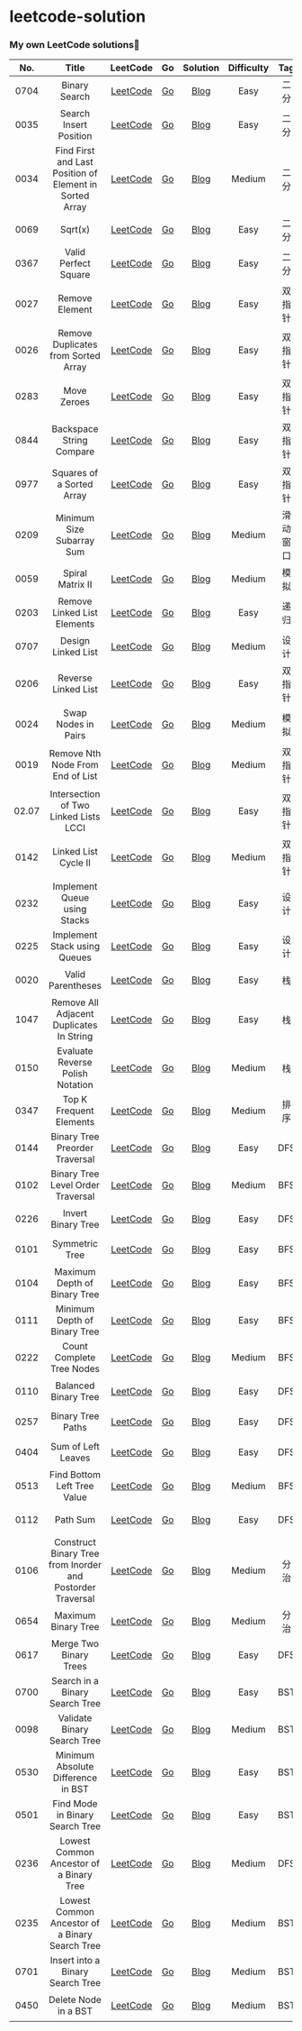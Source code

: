 # leetcode-solution

###  My own LeetCode solutions🎯

|  No.  |                          Title                          |                           LeetCode                           |                              Go                              |                           Solution                           | Difficulty | Tag | Data |
| :---: | :-----------------------------------------------------: | :----------------------------------------------------------: | :----------------------------------------------------------: | :----------------------------------------------------------: | :--------: | :-------------------------------------------------------: | :----------------------------------------------------------: |
| 0704  |                      Binary Search                      | [LeetCode](https://leetcode-cn.com/problems/binary-search/)  | [Go](https://github.com/hiWyatt/leetcode-solutions/blob/main/src/0704.Binary%20Search/0704.Binary%20Search.go) | [Blog](https://wangyi.one/leetcode0704.%E4%BA%8C%E5%88%86%E6%9F%A5%E6%89%BE/) |    Easy    |                           二分                            |                             数组                             |
| 0035  |                 Search Insert Position                  | [LeetCode](https://leetcode-cn.com/problems/search-insert-position/) | [Go](https://github.com/hiWyatt/leetcode-solutions/blob/main/src/0035.Search%20Insert%20Position/0035.Search%20Insert%20Position.go) | [Blog](https://wangyi.one/leetcode0035.%E6%90%9C%E7%B4%A2%E6%8F%92%E5%85%A5%E4%BD%8D%E7%BD%AE/) |    Easy    |                           二分                            |                             数组                             |
| 0034  | Find First and Last Position of Element in Sorted Array | [LeetCode](https://leetcode-cn.com/problems/find-first-and-last-position-of-element-in-sorted-array/) | [Go](https://github.com/hiWyatt/leetcode-solutions/blob/main/src/0034.%20Find%20First%20and%20Last%20Position%20of%20Element%20in%20Sorted%20Array/0034.%20Find%20First%20and%20Last%20Position%20of%20Element%20in%20Sorted%20Array.go) | [Blog](https://wangyi.one/leetcode0034.%E6%9F%A5%E6%89%BE%E5%85%83%E7%B4%A0%E4%BD%8D%E7%BD%AE/) |   Medium   |                           二分                            |                             数组                             |
| 0069  |                         Sqrt(x)                         |     [LeetCode](https://leetcode-cn.com/problems/sqrtx/)      | [Go](https://github.com/hiWyatt/leetcode-solutions/blob/main/src/0069.%20Sqrt(x)/0069.%20Sqrt(x).go) | [Blog](https://wangyi.one/leetcode0069.-x%E7%9A%84%E5%B9%B3%E6%96%B9%E6%A0%B9/) |    Easy    |                           二分                            |                              数                              |
| 0367  |                  Valid Perfect Square                   | [LeetCode](https://leetcode-cn.com/problems/valid-perfect-square/) | [Go](https://github.com/hiWyatt/leetcode-solutions/blob/main/src/0367.%20Valid%20Perfect%20Square/0367.%20Valid%20Perfect%20Square.go) | [Blog](https://wangyi.one/leetcode-0367.%E6%9C%89%E6%95%88%E7%9A%84%E5%AE%8C%E5%85%A8%E5%B9%B3%E6%96%B9%E6%95%B0/) |    Easy    |                           二分                            |                              数                              |
| 0027  |                     Remove Element                      | [LeetCode](https://leetcode-cn.com/problems/remove-element/) | [Go](https://github.com/hiWyatt/leetcode-solutions/blob/main/src/0027.%20Remove%20Element/0027.%20Remove%20Element.go) |      [Blog](https://wangyi.one/leetcode-0027.移除元素/)      |    Easy    |                          双指针                           |                             数组                             |
| 0026  |           Remove Duplicates from Sorted Array           | [LeetCode](https://leetcode-cn.com/problems/remove-duplicates-from-sorted-array/) | [Go](https://github.com/hiWyatt/leetcode-solutions/blob/main/src/0026.%20Remove%20Duplicates%20from%20Sorted%20Array/0026.%20Remove%20Duplicates%20from%20Sorted%20Array.go) | [Blog](https://wangyi.one/leetcode-0026.删除数组中的重复项/) |    Easy    |                          双指针                           |                             数组                             |
| 0283  |                       Move Zeroes                       |  [LeetCode](https://leetcode-cn.com/problems/move-zeroes/)   | [Go](https://github.com/hiWyatt/leetcode-solutions/blob/main/src/0283.%20Move%20Zeroes/0283.%20Move%20Zeroes.go) |       [Blog](https://wangyi.one/leetcode-0283.移动零/)       |    Easy    |                          双指针                           |                             数组                             |
| 0844  |                Backspace String Compare                 | [LeetCode](https://leetcode-cn.com/problems/backspace-string-compare/) | [Go](https://github.com/hiWyatt/leetcode-solutions/blob/main/src/0844.%20Backspace%20String%20Compare/0844.%20Backspace%20String%20Compare.go) | [Blog](https://wangyi.one/leetcode-0844.比较含退格的字符串/) |    Easy    |                          双指针                           |                            字符串                            |
| 0977  |                Squares of a Sorted Array                | [LeetCode](https://leetcode-cn.com/problems/squares-of-a-sorted-array/) | [Go](https://github.com/hiWyatt/leetcode-solutions/blob/main/src/0977.%20Squares%20of%20a%20Sorted%20Array/0977.%20Squares%20of%20a%20Sorted%20Array.go) | [Blog](https://wangyi.one/leetcode-0977.%E6%9C%89%E5%BA%8F%E6%95%B0%E7%BB%84%E7%9A%84%E5%B9%B3%E6%96%B9/) |    Easy    |                          双指针                           |                             数组                             |
| 0209  |                Minimum Size Subarray Sum                | [LeetCode](https://leetcode-cn.com/problems/minimum-size-subarray-sum/) | [Go](https://github.com/hiWyatt/leetcode-solutions/blob/main/src/0209.%20Minimum%20Size%20Subarray%20Sum/0209.%20Minimum%20Size%20Subarray%20Sum.go) | [Blog](https://wangyi.one/leetcode-0209.%E9%95%BF%E5%BA%A6%E6%9C%80%E5%B0%8F%E7%9A%84%E5%AD%90%E6%95%B0%E7%BB%84/) |   Medium   |                         滑动窗口                          |                             数组                             |
| 0059  |                    Spiral Matrix II                     | [LeetCode](https://leetcode-cn.com/problems/spiral-matrix-ii/) | [Go](https://github.com/hiWyatt/leetcode-solutions/blob/main/src/0059.%20Spiral%20Matrix%20II/0059.%20Spiral%20Matrix%20II.go) | [Blog](https://wangyi.one/leetcode-0059.%E8%9E%BA%E6%97%8B%E7%9F%A9%E9%98%B5ii/) |   Medium   |                           模拟                            |                             矩阵                             |
| 0203  |               Remove Linked List Elements               | [LeetCode](https://leetcode-cn.com/problems/remove-linked-list-elements/) | [Go](https://github.com/hiWyatt/leetcode-solutions/blob/main/src/0203.%20Remove%20Linked%20List%20Elements/0203.%20Remove%20Linked%20List%20Elements.go) | [Blog](https://wangyi.one/leetcode-0203.%E7%A7%BB%E9%99%A4%E9%93%BE%E8%A1%A8%E5%85%83%E7%B4%A0/) |    Easy    |                           递归                            |                            单链表                            |
| 0707  |                   Design Linked List                    | [LeetCode](https://leetcode-cn.com/problems/design-linked-list/) | [Go](https://github.com/hiWyatt/leetcode-solutions/blob/main/src/0707.%20Design%20Linked%20List/0707.%20Design%20Linked%20List.go) | [Blog](https://wangyi.one/leetcode-0707.%E8%AE%BE%E8%AE%A1%E9%93%BE%E8%A1%A8/) |   Medium   |                           设计                            |                            双链表                            |
| 0206  |                   Reverse Linked List                   | [LeetCode](https://leetcode-cn.com/problems/reverse-linked-list/) | [Go](https://github.com/hiWyatt/leetcode-solutions/blob/main/src/0206.%20Reverse%20Linked%20List/0206.%20Reverse%20Linked%20List.go) | [Blog](https://wangyi.one/leetcode-0206.%E5%8F%8D%E8%BD%AC%E9%93%BE%E8%A1%A8/) |    Easy    |                          双指针                           |                            单链表                            |
| 0024  |                   Swap Nodes in Pairs                   | [LeetCode](https://leetcode-cn.com/problems/swap-nodes-in-pairs/) | [Go](https://github.com/hiWyatt/leetcode-solutions/blob/main/src/0024.%20Swap%20Nodes%20in%20Pairs/0024.%20Swap%20Nodes%20in%20Pairs.go) | [Blog](https://wangyi.one/leetcode-0024.%E4%B8%A4%E4%B8%A4%E4%BA%A4%E6%8D%A2%E9%93%BE%E8%A1%A8%E4%B8%AD%E7%9A%84%E8%8A%82%E7%82%B9/) |   Medium   |                           模拟                            |                            单链表                            |
| 0019  |            Remove Nth Node From End of List             | [LeetCode](https://leetcode-cn.com/problems/remove-nth-node-from-end-of-list/) | [Go](https://github.com/hiWyatt/leetcode-solutions/blob/main/src/0019.%20Remove%20Nth%20Node%20From%20End%20of%20List/0019.%20Remove%20Nth%20Node%20From%20End%20of%20List.go) | [Blog](https://wangyi.one/leetcode-0019.%E5%88%A0%E9%99%A4%E9%93%BE%E8%A1%A8%E7%9A%84%E5%80%92%E6%95%B0%E7%AC%ACn%E4%B8%AA%E8%8A%82%E7%82%B9/) |   Medium   |                          双指针                           |                            单链表                            |
| 02.07 |          Intersection of Two Linked Lists LCCI          | [LeetCode](https://leetcode-cn.com/problems/intersection-of-two-linked-lists-lcci/) | [Go](https://github.com/hiWyatt/leetcode-solutions/blob/main/src/%E9%9D%A2%E8%AF%95%E9%A2%9802.07.%20Intersection%20of%20Two%20Linked%20Lists%20LCCI/%E9%9D%A2%E8%AF%95%E9%A2%9802.07.%20Intersection%20of%20Two%20Linked%20Lists%20LCCI.go) | [Blog](https://wangyi.one/leetcode-%E9%9D%A2%E8%AF%95%E9%A2%9802.07.%E9%93%BE%E8%A1%A8%E7%9B%B8%E4%BA%A4/) |    Easy    |                          双指针                           |                            单链表                            |
| 0142  |                  Linked List Cycle II                   | [LeetCode](https://leetcode-cn.com/problems/linked-list-cycle-ii/) | [Go](https://github.com/hiWyatt/leetcode-solutions/blob/main/src/0142.%20Linked%20List%20Cycle%20II/0142.%20Linked%20List%20Cycle%20II.go) | [Blog](https://wangyi.one/leetcode-0142.%E7%8E%AF%E5%BD%A2%E9%93%BE%E8%A1%A8ii/) |   Medium   |                          双指针                           |                           循环链表                           |
| 0232 | Implement Queue using Stacks | [LeetCode](https://leetcode-cn.com/problems/implement-queue-using-stacks/) | [Go](https://github.com/hiWyatt/leetcode-solutions/blob/main/src/0232.%20Implement%20Queue%20using%20Stacks/0232.%20Implement%20Queue%20using%20Stacks.go) | [Blog](https://wangyi.one/leetcode-0232.%E7%94%A8%E6%A0%88%E5%AE%9E%E7%8E%B0%E9%98%9F%E5%88%97/) | Easy | 设计 | 栈、队列 |
| 0225 | Implement Stack using Queues | [LeetCode](https://leetcode-cn.com/problems/implement-stack-using-queues/) | [Go](https://github.com/hiWyatt/leetcode-solutions/blob/main/src/0225.%20Implement%20Stack%20using%20Queues/0225.%20Implement%20Stack%20using%20Queues.go) | [Blog](https://wangyi.one/leetcode-0225.%E7%94%A8%E9%98%9F%E5%88%97%E5%AE%9E%E7%8E%B0%E6%A0%88/) | Easy | 设计 | 栈、队列 |
| 0020 | Valid Parentheses | [LeetCode](https://leetcode-cn.com/problems/valid-parentheses/) | [Go](https://github.com/hiWyatt/leetcode-solutions/blob/main/src/0020.%20Valid%20Parentheses/0020.%20Valid%20Parentheses.go) | [Blog](https://wangyi.one/leetcode-0020.%E6%9C%89%E6%95%88%E7%9A%84%E6%8B%AC%E5%8F%B7/) | Easy | 栈 | 字符串 |
| 1047 | Remove All Adjacent Duplicates In String | [LeetCode](https://leetcode-cn.com/problems/remove-all-adjacent-duplicates-in-string/) | [Go](https://github.com/hiWyatt/leetcode-solutions/blob/main/src/1047.%20Remove%20All%20Adjacent%20Duplicates%20In%20String/1047.%20Remove%20All%20Adjacent%20Duplicates%20In%20String.go) | [Blog](https://wangyi.one/leetcode-1047.%E5%88%A0%E9%99%A4%E5%AD%97%E7%AC%A6%E4%B8%B2%E4%B8%AD%E7%9A%84%E6%89%80%E6%9C%89%E7%9B%B8%E9%82%BB%E9%87%8D%E5%A4%8D%E9%A1%B9/) | Easy | 栈 | 字符串 |
| 0150 | Evaluate Reverse Polish Notation | [LeetCode](https://leetcode-cn.com/problems/evaluate-reverse-polish-notation/) | [Go](https://github.com/hiWyatt/leetcode-solutions/blob/main/src/0150.%20Evaluate%20Reverse%20Polish%20Notation/0150.%20Evaluate%20Reverse%20Polish%20Notation.go) | [Blog](https://wangyi.one/leetcode-0150.%E9%80%86%E6%B3%A2%E5%85%B0%E8%A1%A8%E8%BE%BE%E5%BC%8F%E6%B1%82%E5%80%BC/) | Medium | 栈 | 字符串 |
| 0347 | Top K Frequent Elements | [LeetCode](https://leetcode-cn.com/problems/top-k-frequent-elements/) | [Go](https://github.com/hiWyatt/leetcode-solutions/blob/138aff87b617f49fcd1088863f565c65c56a762e/src/0347.%20Top%20K%20Frequent%20Elements/0347.%20Top%20K%20Frequent%20Elements.go) | [Blog](https://wangyi.one/leetcode-0347.%E5%89%8Dk%E4%B8%AA%E9%AB%98%E9%A2%91%E5%85%83%E7%B4%A0/) | Medium | 排序 | 哈希表 |
| 0144 | Binary Tree Preorder Traversal | [LeetCode](https://leetcode-cn.com/problems/binary-tree-preorder-traversal/) | [Go](https://github.com/hiWyatt/leetcode-solutions/blob/1981d682012715c4f540390e73ed47b7428350d0/src/0144.%20Binary%20Tree%20Preorder%20Traversal/0144.%20Binary%20Tree%20Preorder%20Traversal.go) | [Blog](https://wangyi.one/leetcode-0144.%E4%BA%8C%E5%8F%89%E6%A0%91%E7%9A%84%E5%89%8D%E5%BA%8F%E9%81%8D%E5%8E%86/) | Easy | DFS | 二叉树 |
| 0102 | Binary Tree Level Order Traversal | [LeetCode](https://leetcode-cn.com/problems/binary-tree-level-order-traversal/) | [Go](https://github.com/hiWyatt/leetcode-solutions/blob/9161035462ac0330b994306508218e4186bd79da/src/0102.%20Binary%20Tree%20Level%20Order%20Traversal/0102.%20Binary%20Tree%20Level%20Order%20Traversal.go) | [Blog](https://wangyi.one/leetcode-0102.%E4%BA%8C%E5%8F%89%E6%A0%91%E7%9A%84%E5%B1%82%E5%BA%8F%E9%81%8D%E5%8E%86/) | Medium | BFS | 二叉树 |
| 0226 | Invert Binary Tree | [LeetCode](https://leetcode-cn.com/problems/invert-binary-tree/) | [Go](https://github.com/hiWyatt/leetcode-solutions/blob/4ff59d853d1c2df19287ff44913e50720495b2aa/src/0226.%20Invert%20Binary%20Tree/0226.%20Invert%20Binary%20Tree.go) | [Blog](https://wangyi.one/leetcode-0226.%E7%BF%BB%E8%BD%AC%E4%BA%8C%E5%8F%89%E6%A0%91/) | Easy | DFS | 二叉树 |
| 0101 | Symmetric Tree | [LeetCode](https://leetcode-cn.com/problems/symmetric-tree/) | [Go](https://github.com/hiWyatt/leetcode-solutions/blob/713f2351780f507266dfea101e23fa436e4124bf/src/0101.%20Symmetric%20Tree/0101.%20Symmetric%20Tree.go) | [Blog](https://wangyi.one/leetcode-0101.%E5%AF%B9%E7%A7%B0%E4%BA%8C%E5%8F%89%E6%A0%91/) | Easy | BFS | 二叉树 |
| 0104 | Maximum Depth of Binary Tree | [LeetCode](https://leetcode-cn.com/problems/maximum-depth-of-binary-tree/) | [Go](https://github.com/hiWyatt/leetcode-solutions/blob/59e734848457ae0e3f0e02d6df5be984f31d0d99/src/0104.%20Maximum%20Depth%20of%20Binary%20Tree/0104.%20Maximum%20Depth%20of%20Binary%20Tree.go) | [Blog](https://wangyi.one/leetcode-0104.%E4%BA%8C%E5%8F%89%E6%A0%91%E7%9A%84%E6%9C%80%E5%A4%A7%E6%B7%B1%E5%BA%A6/) | Easy | BFS | 二叉树 |
| 0111 | Minimum Depth of Binary Tree | [LeetCode](https://leetcode-cn.com/problems/minimum-depth-of-binary-tree/) | [Go](https://github.com/hiWyatt/leetcode-solutions/blob/ad87d1b4bea0c00385880655b6d304d0cb493296/src/0111.%20Minimum%20Depth%20of%20Binary%20Tree/0111.%20Minimum%20Depth%20of%20Binary%20Tree.go) | [Blog](https://wangyi.one/leetcode-0111.%E4%BA%8C%E5%8F%89%E6%A0%91%E7%9A%84%E6%9C%80%E5%B0%8F%E6%B7%B1%E5%BA%A6/) | Easy | BFS | 二叉树 |
| 0222 | Count Complete Tree Nodes | [LeetCode](https://leetcode-cn.com/problems/count-complete-tree-nodes/) | [Go](https://github.com/hiWyatt/leetcode-solutions/blob/f419a15df1e040113b49f7aedbf16ef7709d7ca8/src/0222.%20Count%20Complete%20Tree%20Nodes/0222.%20Count%20Complete%20Tree%20Nodes.go) | [Blog](https://wangyi.one/leetcode-0222.%E5%AE%8C%E5%85%A8%E4%BA%8C%E5%8F%89%E6%A0%91%E7%9A%84%E8%8A%82%E7%82%B9%E4%B8%AA%E6%95%B0/) | Medium | BFS | 二叉树 |
| 0110 | Balanced Binary Tree | [LeetCode](https://leetcode.cn/problems/balanced-binary-tree/) | [Go](https://github.com/hiWyatt/leetcode-solutions/blob/main/src/0110.%20Balanced%20Binary%20Tree/0110.%20Balanced%20Binary%20Tree.go) | [Blog](https://wangyi.one/leetcode-0110.%E5%B9%B3%E8%A1%A1%E4%BA%8C%E5%8F%89%E6%A0%91/) | Easy | DFS | 二叉树 |
| 0257 | Binary Tree Paths | [LeetCode](https://leetcode.cn/problems/binary-tree-paths/) | [Go](https://github.com/hiWyatt/leetcode-solutions/blob/main/src/0257.%20Binary%20Tree%20Paths/0257.%20Binary%20Tree%20Paths.go) | [Blog](https://wangyi.one/leetcode-0257.%E4%BA%8C%E5%8F%89%E6%A0%91%E7%9A%84%E6%89%80%E6%9C%89%E8%B7%AF%E5%BE%84/) | Easy | DFS | 二叉树 |
| 0404 | Sum of Left Leaves | [LeetCode](https://leetcode.cn/problems/sum-of-left-leaves/) | [Go](https://github.com/hiWyatt/leetcode-solutions/blob/main/src/0404.%20Sum%20of%20Left%20Leaves/0404.%20Sum%20of%20Left%20Leaves.go) | [Blog](https://wangyi.one/leetcode-0404.%E5%B7%A6%E5%8F%B6%E5%AD%90%E4%B9%8B%E5%92%8C/) | Easy | DFS | 二叉树 |
| 0513 | Find Bottom Left Tree Value | [LeetCode](https://leetcode.cn/problems/find-bottom-left-tree-value/) | [Go](https://github.com/hiWyatt/leetcode-solutions/blob/main/src/0513.%20Find%20Bottom%20Left%20Tree%20Value/0513.%20Find%20Bottom%20Left%20Tree%20Value.go) | [Blog](https://wangyi.one/leetcode-0513.%E6%89%BE%E6%A0%91%E5%B7%A6%E4%B8%8B%E8%A7%92%E7%9A%84%E5%80%BC/) | Medium | BFS | 二叉树 |
| 0112 | Path Sum | [LeetCode](https://leetcode.cn/problems/path-sum/) | [Go](https://github.com/hiWyatt/leetcode-solutions/blob/main/src/0112.%20Path%20Sum/0112.%20Path%20Sum.go) | [Blog](https://wangyi.one/leetcode-0112.%E8%B7%AF%E5%BE%84%E4%B9%8B%E5%92%8C/) | Easy | DFS | 二叉树 |
| 0106 | Construct Binary Tree from Inorder and Postorder Traversal | [LeetCode](https://leetcode.cn/problems/construct-binary-tree-from-inorder-and-postorder-traversal/) | [Go](https://github.com/hiWyatt/leetcode-solutions/blob/main/src/0106.%20Construct%20Binary%20Tree%20from%20Inorder%20and%20Postorder%20Traversal/0106.%20Construct%20Binary%20Tree%20from%20Inorder%20and%20Postorder%20Traversal.go) | [Blog](https://wangyi.one/leetcode-0106.%E4%BB%8E%E4%B8%AD%E5%BA%8F%E5%92%8C%E5%90%8E%E5%BA%8F%E9%81%8D%E5%8E%86%E5%BA%8F%E5%88%97%E6%9E%84%E9%80%A0%E4%BA%8C%E5%8F%89%E6%A0%91/) | Medium | 分治 | 二叉树 |
| 0654 | Maximum Binary Tree | [LeetCode](https://leetcode.cn/problems/maximum-binary-tree/) | [Go](https://github.com/hiWyatt/leetcode-solutions/blob/main/src/0654.%20Maximum%20Binary%20Tree/0654.%20Maximum%20Binary%20Tree.go) | [Blog](https://wangyi.one/leetcode-0654.%E6%9C%80%E5%A4%A7%E4%BA%8C%E5%8F%89%E6%A0%91/) | Medium | 分治 | 二叉树 |
| 0617 | Merge Two Binary Trees | [LeetCode](https://leetcode.cn/problems/merge-two-binary-trees/) | [Go](https://github.com/hiWyatt/leetcode-solutions/blob/main/src/0617.%20Merge%20Two%20Binary%20Trees/0617.%20Merge%20Two%20Binary%20Trees.go) | [Blog](https://wangyi.one/leetcode-0617.%E5%90%88%E5%B9%B6%E4%BA%8C%E5%8F%89%E6%A0%91/) | Easy | DFS | 二叉树 |
| 0700 | Search in a Binary Search Tree | [LeetCode](https://leetcode.cn/problems/search-in-a-binary-search-tree/) | [Go](https://github.com/hiWyatt/leetcode-solutions/blob/main/src/0700.%20Search%20in%20a%20Binary%20Search%20Tree/0700.%20Search%20in%20a%20Binary%20Search%20Tree.go) | [Blog](https://wangyi.one/leetcode-0700.%E4%BA%8C%E5%8F%89%E6%90%9C%E7%B4%A2%E6%A0%91%E4%B8%AD%E7%9A%84%E6%90%9C%E7%B4%A2/) | Easy | BST | 二叉树 |
| 0098 | Validate Binary Search Tree | [LeetCode](https://leetcode.cn/problems/validate-binary-search-tree/) | [Go](https://github.com/hiWyatt/leetcode-solutions/blob/main/src/0098.%20Validate%20Binary%20Search%20Tree/0098.%20Validate%20Binary%20Search%20Tree.go) | [Blog](https://wangyi.one/leetcode-0098.%E9%AA%8C%E8%AF%81%E4%BA%8C%E5%8F%89%E6%90%9C%E7%B4%A2%E6%A0%91/) | Medium | BST | 二叉树 |
| 0530 | Minimum Absolute Difference in BST | [LeetCode](https://leetcode.cn/problems/minimum-absolute-difference-in-bst/) | [Go](https://github.com/hiWyatt/leetcode-solutions/blob/main/src/0530.%20Minimum%20Absolute%20Difference%20in%20BST/0530.%20Minimum%20Absolute%20Difference%20in%20BST.go) | [Blog](https://wangyi.one/leetcode-0530.%E4%BA%8C%E5%8F%89%E6%90%9C%E7%B4%A2%E6%A0%91%E7%9A%84%E6%9C%80%E5%B0%8F%E7%BB%9D%E5%AF%B9%E5%B7%AE/) | Easy | BST | 二叉树 |
| 0501 | Find Mode in Binary Search Tree | [LeetCode](https://leetcode.cn/problems/find-mode-in-binary-search-tree/) | [Go](https://github.com/hiWyatt/leetcode-solutions/blob/main/src/0501.%20Find%20Mode%20in%20Binary%20Search%20Tree/0501.%20Find%20Mode%20in%20Binary%20Search%20Tree.go) | [Blog](https://wangyi.one/leetcode-0501.%E4%BA%8C%E5%8F%89%E6%90%9C%E7%B4%A2%E6%A0%91%E4%B8%AD%E7%9A%84%E4%BC%97%E6%95%B0/) | Easy | BST | 二叉树 |
| 0236 | Lowest Common Ancestor of a Binary Tree | [LeetCode](https://leetcode.cn/problems/lowest-common-ancestor-of-a-binary-tree/) | [Go](https://github.com/hiWyatt/leetcode-solutions/blob/main/src/0236.%20Lowest%20Common%20Ancestor%20of%20a%20Binary%20Tree/0236.%20Lowest%20Common%20Ancestor%20of%20a%20Binary%20Tree.go) | [Blog](https://wangyi.one/leetcode-0236.%E4%BA%8C%E5%8F%89%E6%A0%91%E7%9A%84%E6%9C%80%E8%BF%91%E5%85%AC%E5%85%B1%E7%A5%96%E5%85%88/) | Medium | DFS | 二叉树 |
| 0235 | Lowest Common Ancestor of a Binary Search Tree | [LeetCode](https://leetcode.cn/problems/lowest-common-ancestor-of-a-binary-search-tree/) | [Go](https://github.com/hiWyatt/leetcode-solutions/blob/main/src/0235.%20Lowest%20Common%20Ancestor%20of%20a%20Binary%20Search%20Tree/0235.%20Lowest%20Common%20Ancestor%20of%20a%20Binary%20Search%20Tree.go) | [Blog](https://wangyi.one/leetcode-0235.%E4%BA%8C%E5%8F%89%E6%90%9C%E7%B4%A2%E6%A0%91%E7%9A%84%E6%9C%80%E8%BF%91%E5%85%AC%E5%85%B1%E7%A5%96%E5%85%88/) | Medium | BST | 二叉树 |
| 0701 | Insert into a Binary Search Tree | [LeetCode](https://leetcode.cn/problems/insert-into-a-binary-search-tree/) | [Go](https://github.com/hiWyatt/leetcode-solutions/blob/main/src/0701.%20Insert%20into%20a%20Binary%20Search%20Tree/0701.%20Insert%20into%20a%20Binary%20Search%20Tree.go) | [Blog](https://wangyi.one/leetcode-0701.%E4%BA%8C%E5%8F%89%E6%90%9C%E7%B4%A2%E6%A0%91%E4%B8%AD%E7%9A%84%E6%8F%92%E5%85%A5%E6%93%8D%E4%BD%9C/) | Medium | BST | 二叉树 |
| 0450 | Delete Node in a BST | [LeetCode](https://leetcode.cn/problems/delete-node-in-a-bst/) | [Go](https://github.com/hiWyatt/leetcode-solutions/blob/main/src/0450.%20Delete%20Node%20in%20a%20BST/0450.%20Delete%20Node%20in%20a%20BST.go) | [Blog](https://wangyi.one/leetcode-0450.%E5%88%A0%E9%99%A4%E4%BA%8C%E5%8F%89%E6%90%9C%E7%B4%A2%E6%A0%91%E4%B8%AD%E7%9A%84%E8%8A%82%E7%82%B9/) | Medium | BST | 二叉树 |

